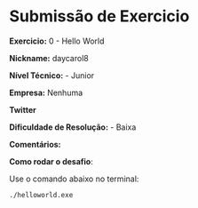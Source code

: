 # Submissão de Exercicio

**Exercicio:** 0 - Hello World

**Nickname:** daycarol8

**Nível Técnico:** - Junior

**Empresa:** Nenhuma

**Twitter**

**Dificuldade de Resolução:** - Baixa

**Comentários:** 

**Como rodar o desafio**: 

Use o comando abaixo no terminal: 
```bash
./helloworld.exe
```